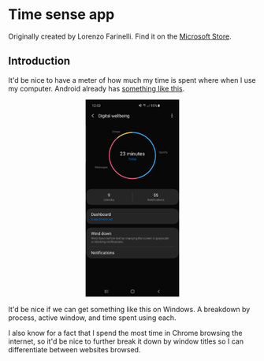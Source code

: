 # Time sense app
Originally created by Lorenzo Farinelli.
Find it on the [Microsoft Store](https://www.microsoft.com/en-us/p/time-sense/9wzdncrcwwmn).

## Introduction
It'd be nice to have a meter of how much my time is spent where when I use my computer.
Android already has [something like this](https://wellbeing.google/).

<p align="center">
    <a href="https://github.com/DrChat/Time-Sense/tree/master/Docs/Images">
        <img height="400px" src="https://raw.githubusercontent.com/DrChat/Time-Sense/master/Docs/Images/android_wellbeing.jpg" />
    </a>
</p>

It'd be nice if we can get something like this on Windows. A breakdown by process, active window, and time spent using each.

I also know for a fact that I spend the most time in Chrome browsing the internet, so it'd be nice to further break it down by window titles so I can differentiate between websites browsed.